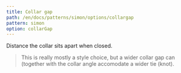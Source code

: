 ```yaml
---
title: Collar gap
path: /en/docs/patterns/simon/options/collargap
pattern: simon
option: collarGap
---
```


Distance the collar sits apart when closed.

> This is really mostly a style choice, but a wider collar gap can (together with the collar angle accomodate a wider tie (knot).